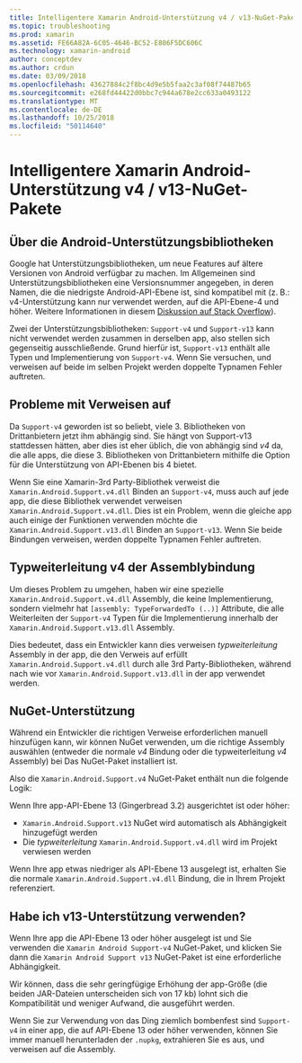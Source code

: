 ```yaml
---
title: Intelligentere Xamarin Android-Unterstützung v4 / v13-NuGet-Pakete
ms.topic: troubleshooting
ms.prod: xamarin
ms.assetid: FE66A82A-6C05-4646-BC52-E806F5DC606C
ms.technology: xamarin-android
author: conceptdev
ms.author: crdun
ms.date: 03/09/2018
ms.openlocfilehash: 43627884c2f8bc4d9e5b5faa2c3af08f74487b65
ms.sourcegitcommit: e268fd44422d0bbc7c944a678e2cc633a0493122
ms.translationtype: MT
ms.contentlocale: de-DE
ms.lasthandoff: 10/25/2018
ms.locfileid: "50114640"
---
```

# <a name="smarter-xamarin-android-support-v4--v13-nuget-packages"></a>Intelligentere Xamarin Android-Unterstützung v4 / v13-NuGet-Pakete

## <a name="about-the-android-support-libraries"></a>Über die Android-Unterstützungsbibliotheken

Google hat Unterstützungsbibliotheken, um neue Features auf ältere Versionen von Android verfügbar zu machen. Im Allgemeinen sind Unterstützungsbibliotheken eine Versionsnummer angegeben, in deren Namen, die die niedrigste Android-API-Ebene ist, sind kompatibel mit (z. B.: v4-Unterstützung kann nur verwendet werden, auf die API-Ebene-4 und höher. Weitere Informationen in diesem [Diskussion auf Stack Overflow](http://stackoverflow.com/questions/9926403/android-support-package-compatibility-library-use-v4-or-v13)). 

Zwei der Unterstützungsbibliotheken: `Support-v4` und `Support-v13` kann nicht verwendet werden zusammen in derselben app, also stellen sich gegenseitig ausschließende. Grund hierfür ist, `Support-v13` enthält alle Typen und Implementierung von `Support-v4`. Wenn Sie versuchen, und verweisen auf beide im selben Projekt werden doppelte Typnamen Fehler auftreten.

## <a name="problems-with-referencing"></a>Probleme mit Verweisen auf

Da `Support-v4` geworden ist so beliebt, viele 3. Bibliotheken von Drittanbietern jetzt ihm abhängig sind. Sie hängt von Support-v13 stattdessen hätten, aber dies ist eher üblich, die von abhängig sind _v4_ da, die alle apps, die diese 3. Bibliotheken von Drittanbietern mithilfe die Option für die Unterstützung von API-Ebenen bis 4 bietet.

Wenn Sie eine Xamarin-3rd Party-Bibliothek verweist die `Xamarin.Android.Support.v4.dll` Binden an `Support-v4`, muss auch auf jede app, die diese Bibliothek verwendet verweisen `Xamarin.Android.Support.v4.dll`. Dies ist ein Problem, wenn die gleiche app auch einige der Funktionen verwenden möchte die `Xamarin.Android.Support.v13.dll` Binden an `Support-v13`. Wenn Sie beide Bindungen verweisen, werden doppelte Typnamen Fehler auftreten.

## <a name="type-forwarded-v4-binding-assembly"></a>Typweiterleitung v4 der Assemblybindung

Um dieses Problem zu umgehen, haben wir eine spezielle `Xamarin.Android.Support.v4.dll` Assembly, die keine Implementierung, sondern vielmehr hat `[assembly: TypeForwardedTo (..)]` Attribute, die alle Weiterleiten der `Support-v4` Typen für die Implementierung innerhalb der `Xamarin.Android.Support.v13.dll` Assembly.

Dies bedeutet, dass ein Entwickler kann dies verweisen _typweiterleitung_ Assembly in der app, die den Verweis auf erfüllt `Xamarin.Android.Support.v4.dll` durch alle 3rd Party-Bibliotheken, während nach wie vor `Xamarin.Android.Support.v13.dll` in der app verwendet werden.

## <a name="nuget-assistance"></a>NuGet-Unterstützung

Während ein Entwickler die richtigen Verweise erforderlichen manuell hinzufügen kann, wir können NuGet verwenden, um die richtige Assembly auswählen (entweder die normale _v4_ Bindung oder die typweiterleitung _v4_ Assembly) bei Das NuGet-Paket installiert ist.

Also die `Xamarin.Android.Support.v4` NuGet-Paket enthält nun die folgende Logik:

Wenn Ihre app-API-Ebene 13 (Gingerbread 3.2) ausgerichtet ist oder höher:

*   `Xamarin.Android.Support.v13` NuGet wird automatisch als Abhängigkeit hinzugefügt werden
*   Die _typweiterleitung_ `Xamarin.Android.Support.v4.dll` wird im Projekt verwiesen werden

Wenn Ihre app etwas niedriger als API-Ebene 13 ausgelegt ist, erhalten Sie die normale `Xamarin.Android.Support.v4.dll` Bindung, die in Ihrem Projekt referenziert.

## <a name="do-i-have-to-use-support-v13"></a>Habe ich v13-Unterstützung verwenden?

Wenn Ihre app die API-Ebene 13 oder höher ausgelegt ist und Sie verwenden die `Xamarin Android Support-v4` NuGet-Paket, und klicken Sie dann die `Xamarin Android Support v13` NuGet-Paket ist eine erforderliche Abhängigkeit.

Wir können, dass die sehr geringfügige Erhöhung der app-Größe (die beiden JAR-Dateien unterscheiden sich von 17 kb) lohnt sich die Kompatibilität und weniger Aufwand, die ausgeführt werden.

Wenn Sie zur Verwendung von das Ding ziemlich bombenfest sind `Support-v4` in einer app, die auf API-Ebene 13 oder höher verwenden, können Sie immer manuell herunterladen der `.nupkg`, extrahieren Sie es aus, und verweisen auf die Assembly.
